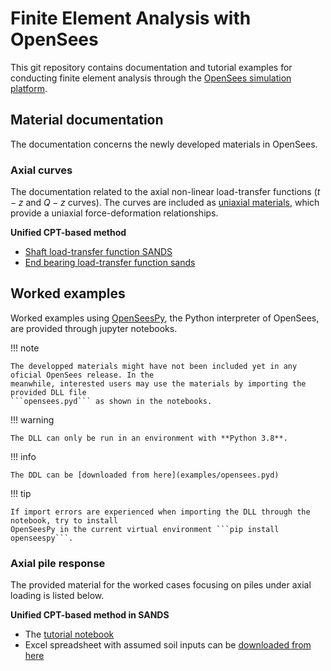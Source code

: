 # Finite Element Analysis with OpenSees

This git repository contains documentation and tutorial examples for conducting finite element 
analysis through the [OpenSees simulation platform](https://github.com/OpenSees/OpenSees). 

## Material documentation

The documentation concerns the newly developed materials in OpenSees. 

### Axial curves

The documentation related to the axial non-linear load-transfer functions ($t-z$ and $Q-z$ curves). 
The curves are included as [uniaxial materials](https://opensees.github.io/OpenSeesDocumentation/user/manual/material/uniaxialMaterial.html), which provide a uniaxial force-deformation relationships.

**Unified CPT-based method**

- [Shaft load-transfer function SANDS](materials/axial/TzSandCPT.md)
- [End bearing load-transfer function sands](materials/axial/QbSandCPT.md)

## Worked examples

Worked examples using [OpenSeesPy](https://github.com/zhuminjie/OpenSeesPy), the Python interpreter 
of OpenSees, are provided through jupyter notebooks.

!!! note

    The developped materials might have not been included yet in any oficial OpenSees release. In the 
    meanwhile, interested users may use the materials by importing the provided DLL file 
    ```opensees.pyd``` as shown in the notebooks. 

!!! warning

    The DLL can only be run in an environment with **Python 3.8**.

!!! info

    The DDL can be [downloaded from here](examples/opensees.pyd)

!!! tip

    If import errors are experienced when importing the DLL through the notebook, try to install
    OpenSeesPy in the current virtual environment ```pip install openseespy```. 

### Axial pile response

The provided material for the worked cases focusing on piles under axial loading is listed below.

**Unified CPT-based method in SANDS**

- The [tutorial notebook](examples/1_EuripidesB2.ipynb)
- Excel spreadsheet with assumed soil inputs can be [downloaded from here](examples/inputs/TableB2.xlsx)
